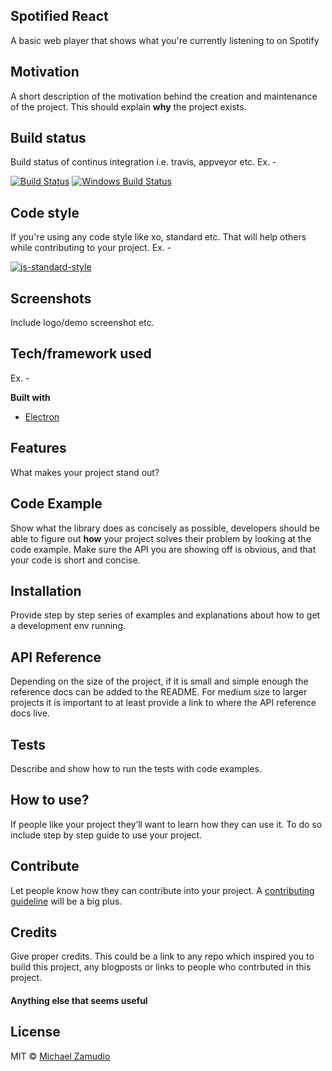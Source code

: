 ## Spotified React

A basic web player that shows what you're currently listening to on Spotify

## Motivation

A short description of the motivation behind the creation and maintenance of the project. This should explain **why** the project exists.

## Build status

Build status of continus integration i.e. travis, appveyor etc. Ex. -

[![Build Status](https://travis-ci.org/akashnimare/foco.svg?branch=master)](https://travis-ci.org/akashnimare/foco)
[![Windows Build Status](https://ci.appveyor.com/api/projects/status/github/akashnimare/foco?branch=master&svg=true)](https://ci.appveyor.com/project/akashnimare/foco/branch/master)

## Code style

If you're using any code style like xo, standard etc. That will help others while contributing to your project. Ex. -

[![js-standard-style](https://img.shields.io/badge/code%20style-standard-brightgreen.svg?style=flat)](https://github.com/feross/standard)

## Screenshots

Include logo/demo screenshot etc.

## Tech/framework used

Ex. -

<b>Built with</b>

- [Electron](https://electron.atom.io)

## Features

What makes your project stand out?

## Code Example

Show what the library does as concisely as possible, developers should be able to figure out **how** your project solves their problem by looking at the code example. Make sure the API you are showing off is obvious, and that your code is short and concise.

## Installation

Provide step by step series of examples and explanations about how to get a development env running.

## API Reference

Depending on the size of the project, if it is small and simple enough the reference docs can be added to the README. For medium size to larger projects it is important to at least provide a link to where the API reference docs live.

## Tests

Describe and show how to run the tests with code examples.

## How to use?

If people like your project they’ll want to learn how they can use it. To do so include step by step guide to use your project.

## Contribute

Let people know how they can contribute into your project. A [contributing guideline](https://github.com/zulip/zulip-electron/blob/master/CONTRIBUTING.md) will be a big plus.

## Credits

Give proper credits. This could be a link to any repo which inspired you to build this project, any blogposts or links to people who contrbuted in this project.

#### Anything else that seems useful

## License

MIT © [Michael Zamudio](2020)
